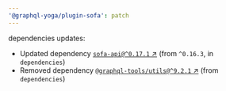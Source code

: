 ```yaml
---
'@graphql-yoga/plugin-sofa': patch
---
```

dependencies updates:
  - Updated dependency [`sofa-api@^0.17.1` ↗︎](https://www.npmjs.com/package/sofa-api/v/0.17.1) (from `^0.16.3`, in `dependencies`)
  - Removed dependency [`@graphql-tools/utils@^9.2.1` ↗︎](https://www.npmjs.com/package/@graphql-tools/utils/v/9.2.1) (from `dependencies`)

